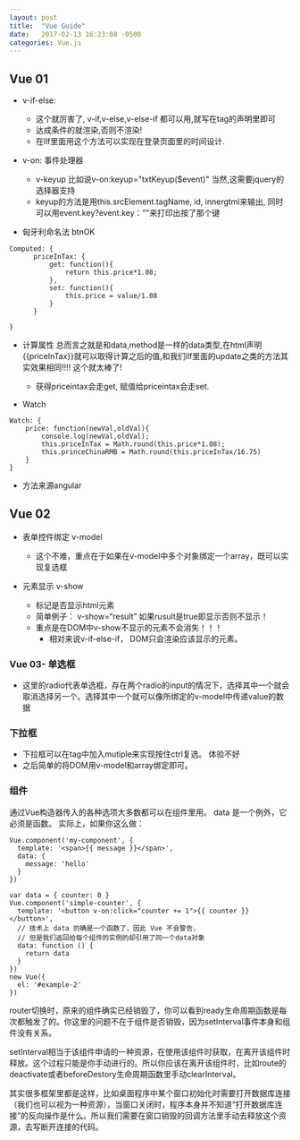 ```yaml
---
layout: post
title:  "Vue Guide"
date:   2017-02-13 16:23:08 -0500
categories: Vue.js
---
```


## Vue 01

-   v-if-else:

    -   这个就厉害了, v-if,v-else,v-else-if 都可以用,就写在tag的声明里即可
    -   达成条件的就渲染,否则不渲染!
    -   在llf里面用这个方法可以实现在登录页面里的时间设计.

-   v-on: 事件处理器

    -   v-keyup 比如说v-on:keyup="txtKeyup($event)" 当然,这需要jquery的选择器支持
    -   keyup的方法是用this.srcElement.tagName, id, innergtml来输出, 同时可以用event.key?event.key：""来打印出按了那个键

-   匈牙利命名法 btnOK

```Vue
Computed: {
      priceInTax: {
          get: function(){
              return this.price*1.08;
          },
          set: function(){
              this.price = value/1.08
          }
      }

}
```

-   计算属性 总而言之就是和data,method是一样的data类型,在html声明{{priceInTax}}就可以取得计算之后的值,和我们llf里面的update之类的方法其实效果相同!!!! 这个就太棒了!

    -   获得priceintax会走get, 赋值给priceintax会走set.

-   Watch

```Vue
Watch: {
    price: function(newVal,oldVal){
        console.log(newVal,oldVal);
        this.priceInTax = Math.round(this.price*1.08);
        this.princeChinaRMB = Math.round(this.priceInTax/16.75)
    }
}
```

-   方法来源angular

## Vue 02

-   表单控件绑定 v-model

    -   这个不难，重点在于如果在v-model中多个对象绑定一个array，既可以实现复选框

-   元素显示 v-show

    -   标记是否显示html元素
    -   简单例子： v-show=“result” 如果rusult是true即显示否则不显示！
    -   重点是在DOM中v-show不显示的元素不会消失！！！
        -   相对来说v-if-else-if， DOM只会渲染应该显示的元素。

### Vue 03- 单选框

-   这里的radio代表单选框，存在两个radio的input的情况下，选择其中一个就会取消选择另一个。选择其中一个就可以像所绑定的v-model中传递value的数据

### 下拉框

-   下拉框可以在tag中加入mutiple来实现按住ctrl复选。 体验不好
-   之后简单的将DOM用v-model和array绑定即可。

### 组件

通过Vue构造器传入的各种选项大多数都可以在组件里用。 data 是一个例外，它必须是函数。 实际上，如果你这么做：

```vue
Vue.component('my-component', {
  template: '<span>{{ message }}</span>',
  data: {
    message: 'hello'
  }
})
```

```vue
var data = { counter: 0 }
Vue.component('simple-counter', {
  template: '<button v-on:click="counter += 1">{{ counter }}</button>',
  // 技术上 data 的确是一个函数了，因此 Vue 不会警告，
  // 但是我们返回给每个组件的实例的却引用了同一个data对象
  data: function () {
    return data
  }
})
new Vue({
  el: '#example-2'
})
```

router切换时，原来的组件确实已经销毁了，你可以看到ready生命周期函数是每次都触发了的。你这里的问题不在于组件是否销毁，因为setInterval事件本身和组件没有关系。

setInterval相当于该组件申请的一种资源，在使用该组件时获取，在离开该组件时释放。这个过程只能是你手动进行的。所以你应该在离开该组件时，比如route的deactivate或者beforeDestory生命周期函数里手动clearInterval。

其实很多框架里都是这样，比如桌面程序中某个窗口初始化时需要打开数据库连接（我们也可以视为一种资源），当窗口关闭时，程序本身并不知道“打开数据库连接”的反向操作是什么。所以我们需要在窗口销毁的回调方法里手动去释放这个资源，去写断开连接的代码。
